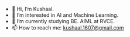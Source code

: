 - 👋 Hi, I’m Kushaal.
- 👀 I’m interested in AI and Machine Learning.
- 🌱 I’m currently studying BE. AIML at RVCE.
- 📫 How to reach me: kushaal.1607@gmail.com

<!---
16kushaal/16kushaal is a ✨ special ✨ repository because its `README.md` (this file) appears on your GitHub profile.
You can click the Preview link to take a look at your changes.
--->
